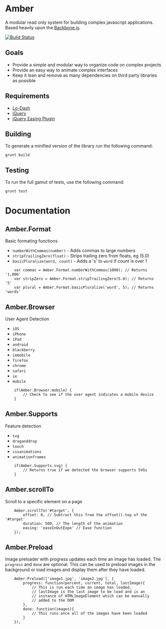 Amber
======
A modular read only system for building complex javascript applications. Based heavily upon the [Backbone.js](documentcloud.github.com/backbone/).

[![Build Status](https://travis-ci.org/isuttell/Amber.png?branch=master)](https://travis-ci.org/isuttell/Amber)


Goals
------
* Provide a simple and modular way to organize code on complex projects
* Provide an easy way to animate complex interfaces
* Keep it lean and remove as many dependencies on third party libraries as possible


Requirements
------
* [Lo-Dash](lodash.com)
* [jQuery](http://jquery.com/)
* [jQuery Easing Plugin](http://gsgd.co.uk/sandbox/jquery/easing/)


Building
--------
To generate a minified version of the library run the following command:

````
grunt build
````


Testing
--------
To run the full gamut of tests, use the following command:

````
grunt test
````

Documentation
======


Amber.Format
------
Basic formating functions

* `numberWithCommas(number)` - Adds commas to large numbers
* `stripTrailingZero(float)` - Strips trailing zero from floats, eg (5.0)
* `basicPluralize(word, count)` - Adds a 's' to `word` if count is over 1

````
	var commas = Amber.Format.numberWithCommas(1000); // Returns '1,000'
	var stripZero = Amber.Format.stripTrailingZero(5.0); // Returns '5'
	var plural = Amber.Format.basicPluralize('word', 5); // Returns 'words'
````


Amber.Browser
------
User Agent Detection

* `iOS`
* `iPhone`
* `iPad`
* `android`
* `blackberry`
* `iemobile`
* `firefox`
* `chrome`
* `safari`
* `ie`
* `mobile`

````
	if(Amber.Browser.mobile) {
		// Check to see if the user agent indicates a mobile device
	}
````


Amber.Supports
------
Feature detection

* `svg`
* `draganddrop`
* `touch`
* `cssanimations`
* `animationframes`

````
	if(Amber.Supports.svg) {
		// Returns true if we detected the browser supports SVGs
	}
````


Amber.scrollTo
------
Scroll to a specific element on a page

````
	Amber.scrollTo('#target', {
		offset: 0, // Subtract this from the offset().top of the '#target'
		duration: 500, // The length of the animation
		easing: 'easeInOutExpo' // Ease function
	});
````

Amber.Preload
------
Image preloader with progress updates each time an image has loaded. The `progress` and `done` are optional. This can be used to preload images in the background or load images and display them after they have loaded.

````
	Amber.Preload(['image1.jpg', 'image2.jpg'], {
		progress: function(percent, current, total, lastImage){
			// This is run each time an image has loaded.
			// lastImage is the last image to be load and is an
			// instance of HTMLImageElement which can be manually
			// added to the DOM
		},
		done: function(images){
			// This runs once all of the images have been loaded
		}
	});
````